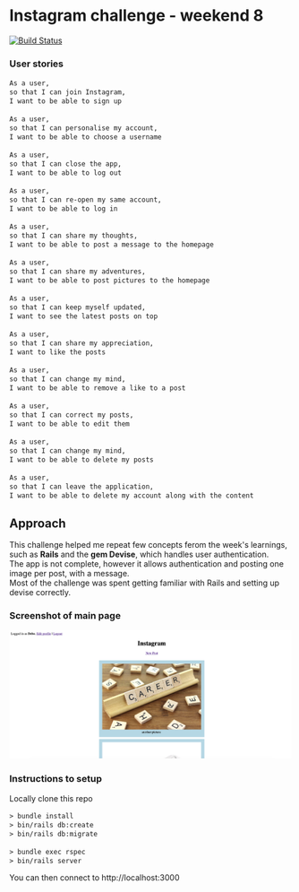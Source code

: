# Instagram challenge - weekend 8

[![Build Status](https://travis-ci.org/Debora38/instagram-challenge.svg?branch=master)](https://travis-ci.org/Debora38/instagram-challenge)

### User stories

```
As a user,
so that I can join Instagram,
I want to be able to sign up

As a user,
so that I can personalise my account,
I want to be able to choose a username

As a user,
so that I can close the app,
I want to be able to log out

As a user,
so that I can re-open my same account,
I want to be able to log in

As a user,
so that I can share my thoughts,
I want to be able to post a message to the homepage

As a user,
so that I can share my adventures,
I want to be able to post pictures to the homepage

As a user,
so that I can keep myself updated,
I want to see the latest posts on top

As a user,
so that I can share my appreciation,
I want to like the posts

As a user,
so that I can change my mind,
I want to be able to remove a like to a post

As a user,
so that I can correct my posts,
I want to be able to edit them

As a user,
so that I can change my mind,
I want to be able to delete my posts

As a user,
so that I can leave the application,
I want to be able to delete my account along with the content
```

## Approach

This challenge helped me repeat few concepts ferom the week's learnings, such as **Rails** and the **gem Devise**, which handles user authentication.<br>
The app is not complete, however it allows authentication and posting one image per post, with a message.<br>
Most of the challenge was spent getting familiar with Rails and setting up devise correctly.

### Screenshot of main page
<img src='https://github.com/Debora38/instagram-challenge/blob/master/app/assets/images/Screenshot%202019-03-03%20at%2022.30.57.png?raw=true' alt='main-page'>

### Instructions to setup

Locally clone this repo
```
> bundle install
> bin/rails db:create
> bin/rails db:migrate

> bundle exec rspec
> bin/rails server
```
You can then connect to http://localhost:3000
